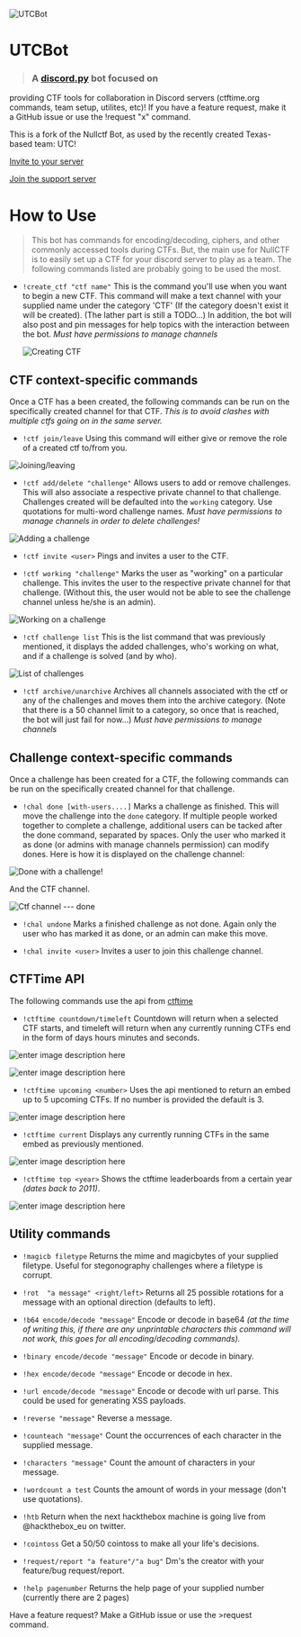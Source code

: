 ![UTCBot](/images/bot2.png)

# UTCBot

>### A [discord.py](http://discordpy.readthedocs.io/en/latest/) bot focused on
 providing CTF tools for collaboration in Discord servers (ctftime.org commands,
 team setup, utilites, etc)!  If you have a feature request, make it a GitHub
 issue or use the !request "x" command.

This is a fork of the Nullctf Bot, as used by the recently created Texas-based
team: UTC!

[Invite to your server](https://discordapp.com/api/oauth2/authorize?client_id=565011034948239390&permissions=268548208&scope=bot) 

[Join the support server](https://discord.gg/x5TJTje)

# How to Use

>This bot has commands for encoding/decoding, ciphers, and other commonly
 accessed tools during CTFs.  But, the main use for NullCTF is to easily set up
 a CTF for your discord server to play as a team.  The following commands listed
 are probably going to be used the most.

* `!create_ctf "ctf name"`  This is the command you'll use when you want to
  begin a new CTF.  This command will make a text channel with your supplied
  name under the category 'CTF' (If the category doesn't exist it will be
  created). (The lather part is still a TODO...) In addition, the bot will also
  post and pin messages for help topics with the interaction between the bot.
  *Must have permissions to manage channels*

  ![Creating CTF](/images/create.png)

## CTF context-specific commands

Once a CTF has a been created, the following commands can be run on the
specifically created channel for that CTF. *This is to avoid clashes with
multiple ctfs going on in the same server.*

 * `!ctf join/leave` Using this command will either give or remove the role of a
   created ctf to/from you.
 
 ![Joining/leaving](/images/join.png)

 * `!ctf add/delete "challenge"` Allows users to add or remove challenges. This
   will also associate a respective private channel to that challenge.
   Challenges created will be defaulted into the `working` category. Use
   quotations for multi-word challenge names. *Must have permissions to manage
   channels in order to delete challenges!*

 ![Adding a challenge](/images/adding.png)
 
 * `!ctf invite <user>` Pings and invites a user to the CTF.

 * `!ctf working "challenge"` Marks the user as "working" on a particular
   challenge. This invites the user to the respective private channel for that
   challenge. (Without this, the user would not be able to see the challenge
   channel unless he/she is an admin).
 
 ![Working on a challenge](/images/working.png)
 
 * `!ctf challenge list` This is the list command that was previously mentioned,
   it displays the added challenges, who's working on what, and if a challenge
   is solved (and by who).

 ![List of challenges](/images/list.png)

 * `!ctf archive/unarchive` Archives all channels associated with the ctf or any
   of the challenges and moves them into the archive category. (Note that there
   is a 50 channel limit to a category, so once that is reached, the bot will
   just fail for now...) *Must have permissions to manage channels*

## Challenge context-specific commands

Once a challenge has been created for a CTF, the following commands can be run
on the specifically created channel for that challenge. 

 * `!chal done [with-users....]` Marks a challenge as finished. This will move
   the challenge into the `done` category. If multiple people worked together to
   complete a challenge, additional users can be tacked after the done command,
   separated by spaces. Only the user who marked it as done (or admins with
   manage channels permission) can modify dones. Here is how it is displayed on
   the challenge channel:

 ![Done with a challenge!](/images/done.png)

   And the CTF channel.

 ![Ctf channel --- done](/images/done2.png)

 * `!chal undone` Marks a finished challenge as not done. Again only the user
   who has marked it as done, or an admin can make this move.

 * `!chal invite <user>` Invites a user to join this challenge channel.

## CTFTime API

The following commands use the api from [ctftime](https://ctftime.org/api)

 * `!ctftime countdown/timeleft` Countdown will return when a selected CTF
   starts, and timeleft will return when any currently running CTFs end in the
   form of days hours minutes and seconds.

 ![enter image description here](https://i.imgur.com/LFSTr33.png)  

 ![enter image description here](https://i.imgur.com/AkBfp6E.png)

* `!ctftime upcoming <number>` Uses the api mentioned to return an embed up to 5
  upcoming CTFs.  If no number is provided the default is 3.

![enter image description here](https://i.imgur.com/UpouneO.png)

* `!ctftime current` Displays any currently running CTFs in the same embed as
  previously mentioned.

![enter image description here](https://i.imgur.com/RCh3xg6.png)

* `!ctftime top <year>`  Shows the ctftime leaderboards from a certain year
  *(dates back to 2011)*.

![enter image description here](https://i.imgur.com/2npW7gM.png)

## Utility commands

* `!magicb filetype` Returns the mime and magicbytes of your supplied filetype.
  Useful for stegonography challenges where a filetype is corrupt.

* `!rot  "a message" <right/left>` Returns all 25 possible rotations for a
  message with an optional direction (defaults to left).

* `!b64 encode/decode "message"`  Encode or decode in base64 *(at the time of
  writing this, if there are any unprintable characters this command will not
  work, this goes for all encoding/decoding commands).*

* `!binary encode/decode "message"` Encode or decode in binary.

* `!hex encode/decode "message"` Encode or decode in hex.

* `!url encode/decode "message"` Encode or decode with url parse.  This could be
  used for generating XSS payloads.

* `!reverse "message"` Reverse a message.

* `!counteach "message"` Count the occurrences of each character in the supplied
  message.

* `!characters "message"` Count the amount of characters in your message.

* `!wordcount a test` Counts the amount of words in  your message (don't use
  quotations).

* `!htb` Return when the next hackthebox machine is going live from
  @hackthebox_eu on twitter.

* `!cointoss` Get a 50/50 cointoss to make all your life's decisions.

* `!request/report "a feature"/"a bug"` Dm's the creator with your feature/bug
  request/report.

* `!help pagenumber` Returns the help page of your supplied number (currently
  there are 2 pages)

Have a feature request?  Make a GitHub issue or use the \>request command.


